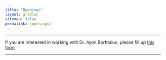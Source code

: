 ```yaml
---
title: "Openings"
layout: gridlay
sitemap: false
permalink: /openings/
---
```

---
If you are interested in working with Dr. Ayon Borthakur, please fill up [this form](https://docs.google.com/forms/d/e/1FAIpQLSfZUvYiIv4hq17cYiHNH0ifXNBF1O2pU71Nfrj_VsaKEtfEEg/viewform?usp=pp_url)

---
